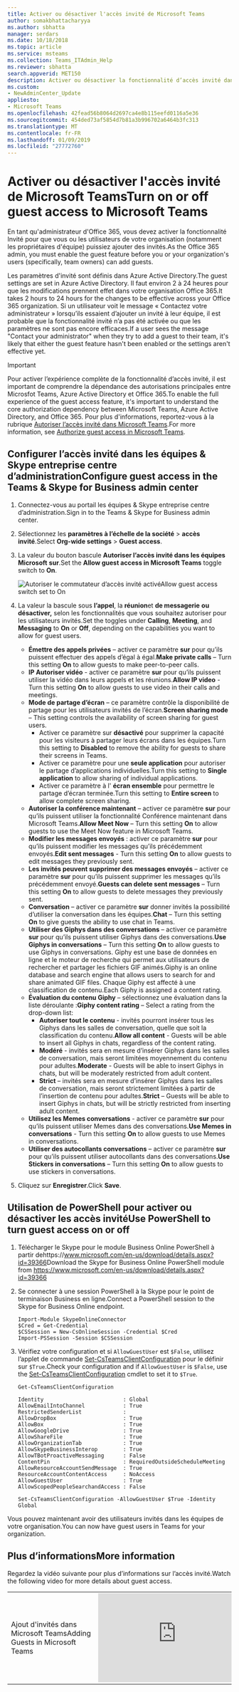 ```yaml
---
title: Activer ou désactiver l'accès invité de Microsoft Teams
author: somakbhattacharyya
ms.author: sbhatta
manager: serdars
ms.date: 10/18/2018
ms.topic: article
ms.service: msteams
ms.collection: Teams_ITAdmin_Help
ms.reviewer: sbhatta
search.appverid: MET150
description: Activer ou désactiver la fonctionnalité d’accès invité dans Microsoft Teams
ms.custom:
- NewAdminCenter_Update
appliesto:
- Microsoft Teams
ms.openlocfilehash: 42fead56b8064d2697ca4e8b115eefd0116a5e36
ms.sourcegitcommit: 454ded73af5854d7b81a3b996702a6464b3fc313
ms.translationtype: MT
ms.contentlocale: fr-FR
ms.lasthandoff: 01/09/2019
ms.locfileid: "27772760"
---
```

<a name="turn-on-or-off-guest-access-to-microsoft-teams"></a><span data-ttu-id="91e2e-103">Activer ou désactiver l'accès invité de Microsoft Teams</span><span class="sxs-lookup"><span data-stu-id="91e2e-103">Turn on or off guest access to Microsoft Teams</span></span>
======================================

<span data-ttu-id="91e2e-104">En tant qu'administrateur d'Office 365, vous devez activer la fonctionnalité Invité pour que vous ou les utilisateurs de votre organisation (notamment les propriétaires d'équipe) puissiez ajouter des invités.</span><span class="sxs-lookup"><span data-stu-id="91e2e-104">As the Office 365 admin, you must enable the guest feature before you or your organization's users (specifically, team owners) can add guests.</span></span> 

<span data-ttu-id="91e2e-105">Les paramètres d'invité sont définis dans Azure Active Directory.</span><span class="sxs-lookup"><span data-stu-id="91e2e-105">The guest settings are set in Azure Active Directory.</span></span> <span data-ttu-id="91e2e-106">Il faut environ 2 à 24 heures pour que les modifications prennent effet dans votre organisation Office 365.</span><span class="sxs-lookup"><span data-stu-id="91e2e-106">It takes 2 hours to 24 hours for the changes to be effective across your Office 365 organization.</span></span> <span data-ttu-id="91e2e-107">Si un utilisateur voit le message « Contactez votre administrateur » lorsqu’ils essaient d’ajouter un invité à leur équipe, il est probable que la fonctionnalité invité n’a pas été activée ou que les paramètres ne sont pas encore efficaces.</span><span class="sxs-lookup"><span data-stu-id="91e2e-107">If a user sees the message "Contact your administrator" when they try to add a guest to their team, it's likely that either the guest feature hasn't been enabled or the settings aren't effective yet.</span></span>


> [!IMPORTANT]
> <span data-ttu-id="91e2e-108">Pour activer l’expérience complète de la fonctionnalité d’accès invité, il est important de comprendre la dépendance des autorisations principales entre Microsfot Teams, Azure Active Directory et Office 365.</span><span class="sxs-lookup"><span data-stu-id="91e2e-108">To enable the full experience of the guest access feature, it's important to understand the core authorization dependency between Microsoft Teams, Azure Active Directory, and Office 365.</span></span> <span data-ttu-id="91e2e-109">Pour plus d'informations, reportez-vous à la rubrique [Autoriser l’accès invité dans Microsoft Teams](Teams-dependencies.md).</span><span class="sxs-lookup"><span data-stu-id="91e2e-109">For more information, see [Authorize guest access in Microsoft Teams](Teams-dependencies.md).</span></span>

## <a name="configure-guest-access-in-the-teams--skype-for-business-admin-center"></a><span data-ttu-id="91e2e-110">Configurer l’accès invité dans les équipes & Skype entreprise centre d’administration</span><span class="sxs-lookup"><span data-stu-id="91e2e-110">Configure guest access in the Teams & Skype for Business admin center</span></span>

1.  <span data-ttu-id="91e2e-111">Connectez-vous au portail les équipes & Skype entreprise centre d’administration.</span><span class="sxs-lookup"><span data-stu-id="91e2e-111">Sign in to the Teams & Skype for Business admin center.</span></span>

2.  <span data-ttu-id="91e2e-112">Sélectionnez les **paramètres à l’échelle de la société** > **accès invité**.</span><span class="sxs-lookup"><span data-stu-id="91e2e-112">Select **Org-wide settings** > **Guest access**.</span></span>

3. <span data-ttu-id="91e2e-113">La valeur du bouton bascule **Autoriser l’accès invité dans les équipes Microsoft** **sur**.</span><span class="sxs-lookup"><span data-stu-id="91e2e-113">Set the **Allow guest access in Microsoft Teams** toggle switch to **On**.</span></span>

    ![<span data-ttu-id="91e2e-114">Autoriser le commutateur d’accès invité activé</span><span class="sxs-lookup"><span data-stu-id="91e2e-114">Allow guest access switch set to On</span></span> ](media/set-up-guests-image1.png)

4.  <span data-ttu-id="91e2e-115">La valeur la bascule sous **l’appel**, la **réunion**et **de messagerie** **ou **désactiver**,** selon les fonctionnalités que vous souhaitez autoriser pour les utilisateurs invités.</span><span class="sxs-lookup"><span data-stu-id="91e2e-115">Set the toggles under **Calling**, **Meeting**, and **Messaging** to **On** or **Off**, depending on the capabilities you want to allow for guest users.</span></span>

    - <span data-ttu-id="91e2e-116">**Émettre des appels privées** – activer ce paramètre **sur** pour qu’ils puissent effectuer des appels d’égal à égal.</span><span class="sxs-lookup"><span data-stu-id="91e2e-116">**Make private calls** – Turn this setting **On** to allow guests to make peer-to-peer calls.</span></span>
    - <span data-ttu-id="91e2e-117">**IP Autoriser vidéo** - activer ce paramètre **sur** pour qu’ils puissent utiliser la vidéo dans leurs appels et les réunions.</span><span class="sxs-lookup"><span data-stu-id="91e2e-117">**Allow IP video** - Turn this setting **On** to allow guests to use video in their calls and meetings.</span></span>
    - <span data-ttu-id="91e2e-118">**Mode de partage d’écran** – ce paramètre contrôle la disponibilité de partage pour les utilisateurs invités de l’écran.</span><span class="sxs-lookup"><span data-stu-id="91e2e-118">**Screen sharing mode** – This setting controls the availability of screen sharing for guest users.</span></span> 
       - <span data-ttu-id="91e2e-119">Activer ce paramètre sur **désactivé** pour supprimer la capacité pour les visiteurs à partager leurs écrans dans les équipes.</span><span class="sxs-lookup"><span data-stu-id="91e2e-119">Turn this setting to **Disabled** to remove the ability for guests to share their screens in Teams.</span></span> 
       - <span data-ttu-id="91e2e-120">Activer ce paramètre pour une **seule application** pour autoriser le partage d’applications individuelles.</span><span class="sxs-lookup"><span data-stu-id="91e2e-120">Turn this setting to **Single application** to allow sharing of individual applications.</span></span> 
       - <span data-ttu-id="91e2e-121">Activer ce paramètre à l' **écran ensemble** pour permettre le partage d’écran terminée.</span><span class="sxs-lookup"><span data-stu-id="91e2e-121">Turn this setting to **Entire screen** to allow complete screen sharing.</span></span>
    - <span data-ttu-id="91e2e-122">**Autoriser la conférence maintenant** – activer ce paramètre **sur** pour qu’ils puissent utiliser la fonctionnalité Conférence maintenant dans Microsoft Teams.</span><span class="sxs-lookup"><span data-stu-id="91e2e-122">**Allow Meet Now** – Turn this setting **On** to allow guests to use the Meet Now feature in Microsoft Teams.</span></span>
    - <span data-ttu-id="91e2e-123">**Modifier les messages envoyés** : activer ce paramètre **sur** pour qu’ils puissent modifier les messages qu’ils précédemment envoyés.</span><span class="sxs-lookup"><span data-stu-id="91e2e-123">**Edit sent messages** - Turn this setting **On** to allow guests to edit messages they previously sent.</span></span>
    - <span data-ttu-id="91e2e-124">**Les invités peuvent supprimer des messages envoyés** – activer ce paramètre **sur** pour qu’ils puissent supprimer les messages qu’ils précédemment envoyé.</span><span class="sxs-lookup"><span data-stu-id="91e2e-124">**Guests can delete sent messages** – Turn this setting **On** to allow guests to delete messages they previously sent.</span></span>
    - <span data-ttu-id="91e2e-125">**Conversation** – activer ce paramètre **sur** donner invités la possibilité d’utiliser la conversation dans les équipes.</span><span class="sxs-lookup"><span data-stu-id="91e2e-125">**Chat** – Turn this setting **On** to give guests the ability to use chat in Teams.</span></span>
    - <span data-ttu-id="91e2e-126">**Utiliser des Giphys dans des conversations** – activer ce paramètre **sur** pour qu’ils puissent utiliser Giphys dans des conversations.</span><span class="sxs-lookup"><span data-stu-id="91e2e-126">**Use Giphys in conversations** – Turn this setting **On** to allow guests to use Giphys in conversations.</span></span> <span data-ttu-id="91e2e-127">Giphy est une base de données en ligne et le moteur de recherche qui permet aux utilisateurs de rechercher et partager les fichiers GIF animés.</span><span class="sxs-lookup"><span data-stu-id="91e2e-127">Giphy is an online database and search engine that allows users to search for and share animated GIF files.</span></span> <span data-ttu-id="91e2e-128">Chaque Giphy est affecté à une classification de contenu.</span><span class="sxs-lookup"><span data-stu-id="91e2e-128">Each Giphy is assigned a content rating.</span></span>
    - <span data-ttu-id="91e2e-129">**Évaluation du contenu Giphy** – sélectionnez une évaluation dans la liste déroulante :</span><span class="sxs-lookup"><span data-stu-id="91e2e-129">**Giphy content rating** –  Select a rating from the drop-down list:</span></span>
       - <span data-ttu-id="91e2e-130">**Autoriser tout le contenu** - invités pourront insérer tous les Giphys dans les salles de conversation, quelle que soit la classification du contenu.</span><span class="sxs-lookup"><span data-stu-id="91e2e-130">**Allow all content** - Guests will be able to insert all Giphys in chats, regardless of the content rating.</span></span>
       - <span data-ttu-id="91e2e-131">**Modéré** - invités sera en mesure d’insérer Giphys dans les salles de conversation, mais seront limitées moyennement du contenu pour adultes.</span><span class="sxs-lookup"><span data-stu-id="91e2e-131">**Moderate** - Guests will be able to insert Giphys in chats, but will be moderately restricted from adult content.</span></span>
       - <span data-ttu-id="91e2e-132">**Strict** – invités sera en mesure d’insérer Giphys dans les salles de conversation, mais seront strictement limitées à partir de l’insertion de contenu pour adultes.</span><span class="sxs-lookup"><span data-stu-id="91e2e-132">**Strict** – Guests will be able to insert Giphys in chats, but will be strictly restricted from inserting adult content.</span></span>
    - <span data-ttu-id="91e2e-133">**Utilisez les Memes conversations** - activer ce paramètre **sur** pour qu’ils puissent utiliser Memes dans des conversations.</span><span class="sxs-lookup"><span data-stu-id="91e2e-133">**Use Memes in conversations** - Turn this setting **On** to allow guests to use Memes in conversations.</span></span>
    - <span data-ttu-id="91e2e-134">**Utiliser des autocollants conversations** – activer ce paramètre **sur** pour qu’ils puissent utiliser autocollants dans des conversations.</span><span class="sxs-lookup"><span data-stu-id="91e2e-134">**Use Stickers in conversations** – Turn this setting **On** to allow guests to use stickers in conversations.</span></span> 


5.  <span data-ttu-id="91e2e-135">Cliquez sur **Enregistrer**.</span><span class="sxs-lookup"><span data-stu-id="91e2e-135">Click **Save**.</span></span>

## <a name="use-powershell-to-turn-guest-access-on-or-off"></a><span data-ttu-id="91e2e-136">Utilisation de PowerShell pour activer ou désactiver les accès invité</span><span class="sxs-lookup"><span data-stu-id="91e2e-136">Use PowerShell to turn guest access on or off</span></span>

1.  <span data-ttu-id="91e2e-137">Télécharger le Skype pour le module Business Online PowerShell à partir dehttps://www.microsoft.com/en-us/download/details.aspx?id=39366</span><span class="sxs-lookup"><span data-stu-id="91e2e-137">Download the Skype for Business Online PowerShell module from https://www.microsoft.com/en-us/download/details.aspx?id=39366</span></span>
 
2.  <span data-ttu-id="91e2e-138">Se connecter à une session PowerShell à la Skype pour le point de terminaison Business en ligne.</span><span class="sxs-lookup"><span data-stu-id="91e2e-138">Connect a PowerShell session to the Skype for Business Online endpoint.</span></span>

    ```
    Import-Module SkypeOnlineConnector
    $Cred = Get-Credential
    $CSSession = New-CsOnlineSession -Credential $Cred
    Import-PSSession -Session $CSSession
    ```
3.  <span data-ttu-id="91e2e-139">Vérifiez votre configuration et si `AllowGuestUser` est `$False`, utilisez l’applet de commande [Set-CsTeamsClientConfiguration](https://docs.microsoft.com/powershell/module/skype/set-csteamsclientconfiguration?view=skype-ps) pour le définir sur `$True`.</span><span class="sxs-lookup"><span data-stu-id="91e2e-139">Check your configuration and if `AllowGuestUser` is `$False`, use the [Set-CsTeamsClientConfiguration](https://docs.microsoft.com/powershell/module/skype/set-csteamsclientconfiguration?view=skype-ps) cmdlet to set it to `$True`.</span></span>

    ```
    Get-CsTeamsClientConfiguration

    Identity                         : Global
    AllowEmailIntoChannel            : True
    RestrictedSenderList             :
    AllowDropBox                     : True
    AllowBox                         : True
    AllowGoogleDrive                 : True
    AllowShareFile                   : True
    AllowOrganizationTab             : True
    AllowSkypeBusinessInterop        : True
    AllowTBotProactiveMessaging      : False
    ContentPin                       : RequiredOutsideScheduleMeeting
    AllowResourceAccountSendMessage  : True
    ResourceAccountContentAccess     : NoAccess
    AllowGuestUser                   : True
    AllowScopedPeopleSearchandAccess : False
    
    Set-CsTeamsClientConfiguration -AllowGuestUser $True -Identity Global
    ```
<span data-ttu-id="91e2e-140">Vous pouvez maintenant avoir des utilisateurs invités dans les équipes de votre organisation.</span><span class="sxs-lookup"><span data-stu-id="91e2e-140">You can now have guest users in Teams for your organization.</span></span>

## <a name="more-information"></a><span data-ttu-id="91e2e-141">Plus d’informations</span><span class="sxs-lookup"><span data-stu-id="91e2e-141">More information</span></span>

<span data-ttu-id="91e2e-142">Regardez la vidéo suivante pour plus d’informations sur l’accès invité.</span><span class="sxs-lookup"><span data-stu-id="91e2e-142">Watch the following video for more details about guest access.</span></span>

|  |  |
|---------|---------|
| <span data-ttu-id="91e2e-143">Ajout d'invités dans Microsoft Teams</span><span class="sxs-lookup"><span data-stu-id="91e2e-143">Adding Guests in Microsoft Teams</span></span>   | <iframe width="350" height="200" src="https://www.youtube.com/embed/1daMBDyBLZc" frameborder="0" allowfullscreen></iframe>   | 

